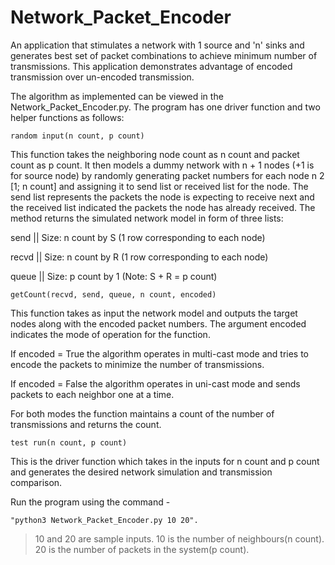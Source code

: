# Network_Packet_Encoder
An application that stimulates a network with 1 source and 'n' sinks and generates best set of packet combinations to achieve minimum number of transmissions. This application demonstrates advantage of encoded transmission over un-encoded transmission.

The algorithm as implemented can be viewed in the Network_Packet_Encoder.py. The program has one driver function and two helper functions as follows:

    random input(n count, p count)
This function takes the neighboring node count as n count and packet count as p count. It then models a dummy network with n + 1 nodes (+1 is for source node) by randomly generating packet numbers for each node n 2 [1; n count] and assigning it to send list or received list for the node. The send list represents the packets the node is expecting to receive next and the received list indicated the packets the node has already received. The method returns the simulated network model in form of three lists:

send  || Size: n count by S (1 row corresponding to each node)

recvd || Size: n count by R (1 row corresponding to each node)

queue || Size: p count by 1 (Note: S + R = p count)

    getCount(recvd, send, queue, n count, encoded)
This function takes as input the network model and outputs the target nodes along with the encoded packet numbers. The argument encoded indicates the mode of operation for the function.

If encoded = True the algorithm operates in multi-cast mode and tries to encode the packets to minimize the number of transmissions.

If encoded = False the algorithm operates in uni-cast mode and sends packets to each neighbor one at a time.

For both modes the function maintains a count of the number of transmissions and returns the count.

    test run(n count, p count)
This is the driver function which takes in the inputs for n count and p count and generates the
desired network simulation and transmission comparison.

Run the program using the command - 
    
    "python3 Network_Packet_Encoder.py 10 20".
>10 and 20 are sample inputs.
>10 is the number of neighbours(n count).
>20 is the number of packets in the system(p count).
